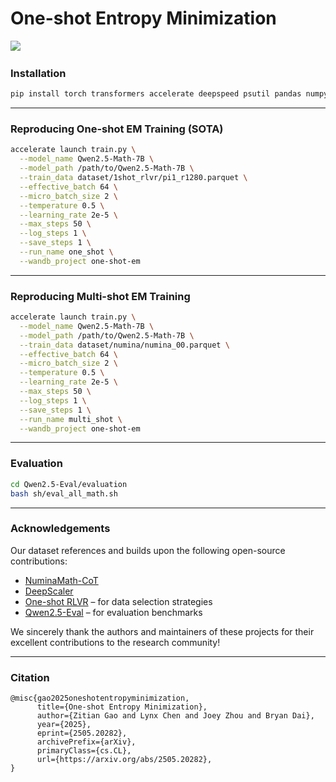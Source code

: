 # One-shot Entropy Minimization

<a href='https://arxiv.org/abs/2505.20282'><img src='https://img.shields.io/badge/arXiv-2505.20282-b31b1b.svg'></a> &nbsp;


### Installation

```bash
pip install torch transformers accelerate deepspeed psutil pandas numpy wandb
```

---

### Reproducing One-shot EM Training (SOTA)

```bash
accelerate launch train.py \
  --model_name Qwen2.5-Math-7B \
  --model_path /path/to/Qwen2.5-Math-7B \
  --train_data dataset/1shot_rlvr/pi1_r1280.parquet \
  --effective_batch 64 \
  --micro_batch_size 2 \
  --temperature 0.5 \
  --learning_rate 2e-5 \
  --max_steps 50 \
  --log_steps 1 \
  --save_steps 1 \
  --run_name one_shot \
  --wandb_project one-shot-em
```

---

### Reproducing Multi-shot EM Training

```bash
accelerate launch train.py \
  --model_name Qwen2.5-Math-7B \
  --model_path /path/to/Qwen2.5-Math-7B \
  --train_data dataset/numina/numina_00.parquet \
  --effective_batch 64 \
  --micro_batch_size 2 \
  --temperature 0.5 \
  --learning_rate 2e-5 \
  --max_steps 50 \
  --log_steps 1 \
  --save_steps 1 \
  --run_name multi_shot \
  --wandb_project one-shot-em
```

---

### Evaluation

```bash
cd Qwen2.5-Eval/evaluation
bash sh/eval_all_math.sh
```

---

### Acknowledgements

Our dataset references and builds upon the following open-source contributions:

- [NuminaMath-CoT](https://huggingface.co/datasets/AI-MO/NuminaMath-CoT)
- [DeepScaler](https://github.com/agentica-project/deepscaler)
- [One-shot RLVR](https://github.com/ypwang61/One-Shot-RLVR/) – for data selection strategies
- [Qwen2.5-Eval](https://github.com/QwenLM/Qwen2.5-Math/) – for evaluation benchmarks

We sincerely thank the authors and maintainers of these projects for their excellent contributions to the research community!


---

### Citation
```
@misc{gao2025oneshotentropyminimization,
      title={One-shot Entropy Minimization}, 
      author={Zitian Gao and Lynx Chen and Joey Zhou and Bryan Dai},
      year={2025},
      eprint={2505.20282},
      archivePrefix={arXiv},
      primaryClass={cs.CL},
      url={https://arxiv.org/abs/2505.20282}, 
}
```
